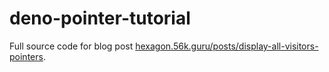 # deno-pointer-tutorial

Full source code for blog post
[hexagon.56k.guru/posts/display-all-visitors-pointers](https://hexagon.56k.guru/posts/display-all-visitors-pointers/).
